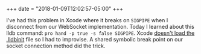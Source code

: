 +++
date = "2018-01-09T12:02:57-05:00"
+++

I've had this problem in Xcode where it breaks on `SIGPIPE` when I disconnect from our WebSocket implementation. Today I learned about this lldb command: `pro hand -p true -s false SIGPIPE`. Xcode [doesn't load the .lldbinit](https://openradar.appspot.com/23671344) file so I had to improvise. A shared symbolic break point on our socket connection method did the trick.